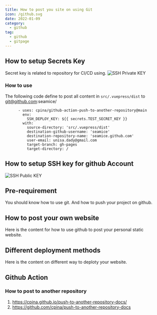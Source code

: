 ```yaml
---
title: How to post you site on using Git
icon: /github.svg
date: 2022-01-09
category:
  - github
tag:
  - github
  - gitpage
---
```


## How to setup Secrets Key
Secret key is related to repository for CI/CD using.
![SSH Private KEY](/data/techniques/github/CI-CD/repository_secret.png)

### How to use
The following code define to post all content in `src/.vuepress/dist` to git@github.com:seamice/
``` YML
      - uses: cpina/github-action-push-to-another-repository@main
        env:
          SSH_DEPLOY_KEY: ${{ secrets.TEST_SECRET_KEY }}
        with:
          source-directory: 'src/.vuepress/dist'
          destination-github-username: 'seamice'
          destination-repository-name: 'seamice.github.com'
          user-email: unisa.dady@gmail.com
          target-branch: gh-pages
          target-directory: /
```
## How to setup SSH key for github Account
![SSH Public KEY](/data/techniques/github/CI-CD/account_sshpub.png)




## Pre-requirement
You should know how to use git. And how to push your project on github.

## How to post your own website
Here is the content for how to use github to post your personal static website.




## Different deployment methods
Here is the content on different way to deploty your website.





## Github Action
### How to post to another repository
01. https://cpina.github.io/push-to-another-repository-docs/
02. https://github.com/cpina/push-to-another-repository-docs